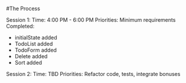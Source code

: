 #The Process

Session 1:
Time: 4:00 PM - 6:00 PM
Priorities: Minimum requirements
Completed:

- initialState added
- TodoList added
- TodoForm added
- Delete added
- Sort added

Session 2:
Time: TBD
Priorities: Refactor code, tests, integrate bonuses
